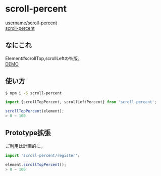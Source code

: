 # scroll-percent
[username/scroll-percent](https://github.com/username/scroll-percent)  
[scroll-percent](https://www.npmjs.com/package/scroll-percent)

## なにこれ
Element#scrollTop,scrollLeftの％版。  
[DEMO](https://jsfiddle.net/3q8r49py/)

## 使い方
```sh
$ npm i -S scroll-percent
```
```js
import {scrollTopPercent, scrollLeftPercent} from 'scroll-percent';

scrollTopPercent(element);
> 0 ~ 100
```

## Prototype拡張
ご利用は計画的に。
```js
import 'scroll-percent/register';

element.scrollTopPercent();
> 0 ~ 100
```
